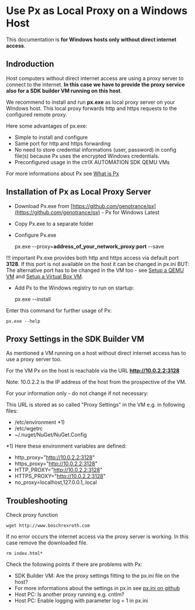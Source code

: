# Use Px as Local Proxy on a Windows Host

This documentation is __for Windows hosts only without direct internet access__.

## Indroduction

Host computers without direct internet access are using a proxy server to connect to the internet. __In this case we have to provide the proxy service also for a SDK builder VM running on this host__.

We recommend to install and run __px.exe__ as local proxy server on your Windows host. This local proxy forwards http and https requests to the configured remote proxy.

Here some advantages of px.exe:

* Simple to install and configure
* Same port for http and https forwarding
* No need to store credential informations (user, password) in config file(s) because Px uses the encrypted Windows credentials.
* Preconfigured usage in the ctrlX AUTOMATION SDK QEMU VMs

For more informations about Px see [What is Px](https://github.com/genotrance/px)
 
## Installation of Px as Local Proxy Server 

* Download Px.exe from [https://github.com/genotrance/px](https://github.com/genotrance/px) - Px for Windows Latest
* Copy Px.exe to a separate folder
* Configure Px.exe

    px.exe --proxy=__address_of_your_network_proxy__:__port__ --save

!!! important 
    Px.exe provides both http and https access via default port __3128__. If this port is not available on the host it can be changed in px.ini BUT: The alternative port has to be changed in the VM too - see [Setup a QEMU VM](./setup_qemu_ubuntu.md) and [Setup a Virtual Box VM](./setup_windows_virtualbox_ubuntu.md). 


* Add Px to the Windows registry to run on startup:

    px.exe --install


Enter this command for further usage of Px:

    px.exe --help


## Proxy Settings in the SDK Builder VM

As mentioned a VM running on a host without direct internet access has to use a proxy server too. 

For the VM Px on the host is reachable via the URL __http://10.0.2.2:3128__

Note: 10.0.2.2 is the IP address of the host from the prospective of the VM.

For your information only - do not change if not necessary:

This URL is stored as so called "Proxy Settings" in the VM e.g. in following files:


* /etc/environment *1)
* /etc/wgetrc
* ~/.nuget/NuGet/NuGet.Config

*1) Here these environment variables are defined:

* http_proxy="http://10.0.2.2:3128"
* https_proxy="http://10.0.2.2:3128"
* HTTP_PROXY="http://10.0.2.2:3128"
* HTTPS_PROXY="http://10.0.2.2:3128"
* no_proxy=localhost,127.0.0.1,.local
 
## Troubleshooting

Check proxy function

    wget http://www.boschrexroth.com

If no error occurs the internet access via the proxy server is working. In this case remove the downloaded file.

    rm index.html*

Check the following points if there are problems with Px:

* SDK Builder VM: Are the proxy settings fitting to the px.ini file on the host?
* For more informations about the settings in px.in see [px.ini on github](https://github.com/genotrance/px/blob/master/px.ini)
* Host PC: Is another proxy running e.g. cntlm? 
* Host PC: Enable logging with parameter log = 1 in px.ini
